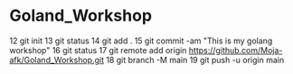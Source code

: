 # Goland_Workshop
12 git init
  13 git status
  14 git add .
  15 git commit -am "This is my golang workshop"
  16 git status
  17 git remote add origin https://github.com/Moja-afk/Goland_Workshop.git
  18 git branch -M main
  19 git push -u origin main
